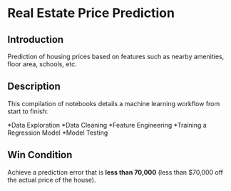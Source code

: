 # Real Estate Price Prediction

## Introduction
Prediction of housing prices based on features such as nearby amenities, floor area, schools, etc. 

## Description
This compilation of notebooks details a machine learning workflow from start to finish:

 *Data Exploration
 *Data Cleaning
 *Feature Engineering
 *Training a Regression Model
 *Model Testing
 
## Win Condition
Achieve a prediction error that is **less than 70,000** (less than $70,000 off the actual price of the house).

